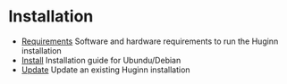 # Installation

- [Requirements](requirements.md) Software and hardware requirements to run the Huginn installation
- [Install](installation.md) Installation guide for Ubundu/Debian
- [Update](update.md) Update an existing Huginn installation